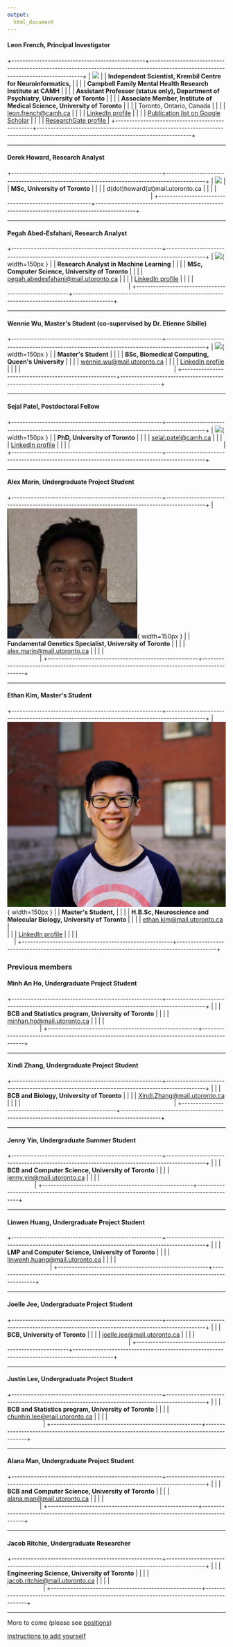 ```yaml
---
output:
  html_document
---
```

<!---
README:
This is really annoying to edit - the tables are really finicky about spaces - maybe convert to something else - r markdown?
The table widths are relative to the longest column, hence the &nbsp; &nbsp; padding to make sure alignment is right
Also it's best to edit it with a text editor that doesn't wrap lines
-->

#### Leon French, Principal Investigator  
+------------------------------------------------+------------------------------------------------------------------------------------------------------------------------------------+
| ![](./images/Leon.picture.jpg)                 | | <b>Independent Scientist, Krembil Centre for Neuroinformatics, </b>                                                    |
|                                                | | <b>Campbell Family Mental Health Research Institute at CAMH</b>                                               |
|                                                | | <b>Assistant Professor (status only), Department of Psychiatry, University of Toronto</b>                                            |
|                                                | | <b> Associate Member, Institute of Medical Science, University of Toronto</b>                                            |
|                                                | | Toronto, Ontario, Canada                                                                                                 |
|                                                | |  leon.french@camh.ca                                                                                            |
|                                                | |  [LinkedIn profile](https://ca.linkedin.com/in/leonfrench)                                                                               |
|                                                | |  [Publication list on Google Scholar](https://scholar.google.ca/citations?hl=en&user=zBJxfPEAAAAJ&view_op=list_works&sortby=pubdate)         |
|                                                | |  [ResearchGate profile ](https://www.researchgate.net/profile/Leon_French)                                                         |
+------------------------------------------------+-------------------------------------------------------------------------------------------------------------------------------------+

- - -

#### Derek Howard, Research Analyst

+------------------------------------------------------+--------------------------------------------------------------------------------------------+
| ![](./images/derek.jpeg)                             | | <b>MSc, University of Toronto</b>                                                        |
|                                                      | | d(dot)howard(at)mail.utoronto.ca                                                        |
|                                                      | |  &nbsp; &nbsp;&nbsp; &nbsp; &nbsp; &nbsp; &nbsp;&nbsp; &nbsp; &nbsp; &nbsp; &nbsp; &nbsp; &nbsp; &nbsp; &nbsp; &nbsp; &nbsp; &nbsp; &nbsp;&nbsp; &nbsp; &nbsp; &nbsp; &nbsp; &nbsp; &nbsp; &nbsp; &nbsp; &nbsp; &nbsp; &nbsp; &nbsp;&nbsp; &nbsp; &nbsp; &nbsp; &nbsp;&nbsp; &nbsp; &nbsp; &nbsp; &nbsp; &nbsp; &nbsp; &nbsp; &nbsp;  |
+------------------------------------------------------+--------------------------------------------------------------------------------------------+

- - -

#### Pegah Abed-Esfahani, Research Analyst  
+------------------------------------------------------+--------------------------------------------------------------------------------------------+
| ![](./images/pegah.png){ width=150px }               | | <b>Research Analyst in Machine Learning</b>                                                        |
|                                                      | | <b>MSc, Computer Science, University of Toronto</b>                                                        |
|                                                      | | pegah.abedesfahani@mail.utoronto.ca                                                                                                |
|                                                      | | [LinkedIn profile](https://www.linkedin.com/in/pegah-abed/)                                                                                                |
|                                                      | |  &nbsp; &nbsp;&nbsp; &nbsp; &nbsp; &nbsp; &nbsp;&nbsp; &nbsp; &nbsp; &nbsp; &nbsp; &nbsp; &nbsp; &nbsp; &nbsp; &nbsp; &nbsp; &nbsp; &nbsp;&nbsp; &nbsp; &nbsp; &nbsp; &nbsp; &nbsp; &nbsp; &nbsp; &nbsp; &nbsp; &nbsp; &nbsp; &nbsp;&nbsp; &nbsp; &nbsp; &nbsp; &nbsp;&nbsp; &nbsp; &nbsp; &nbsp; &nbsp; &nbsp; &nbsp; &nbsp; &nbsp;  |
+------------------------------------------------------+--------------------------------------------------------------------------------------------+

- - -

#### Wennie Wu, Master's Student (co-supervised by Dr. Etienne Sibille)
+------------------------------------------------------+--------------------------------------------------------------------------------------------+
| ![](./images/wennie.jpg){ width=150px }              | | <b>Master's Student</b>                                                        |
|                                                      | | <b>BSc, Biomedical Computing, Queen's University</b>                                                        |
|                                                      | | wennie.wu@mail.utoronto.ca                                                                                                |
|                                                      | | [LinkedIn profile](https://www.linkedin.com/in/wennie-wu-047755142/)                                                                                                |
|                                                      | |  &nbsp; &nbsp;&nbsp; &nbsp; &nbsp; &nbsp; &nbsp;&nbsp; &nbsp; &nbsp; &nbsp; &nbsp; &nbsp; &nbsp; &nbsp; &nbsp; &nbsp; &nbsp; &nbsp; &nbsp;&nbsp; &nbsp; &nbsp; &nbsp; &nbsp; &nbsp; &nbsp; &nbsp; &nbsp; &nbsp; &nbsp; &nbsp; &nbsp;&nbsp; &nbsp; &nbsp; &nbsp; &nbsp;&nbsp; &nbsp; &nbsp; &nbsp; &nbsp; &nbsp; &nbsp; &nbsp; &nbsp;  |
+------------------------------------------------------+--------------------------------------------------------------------------------------------+

- - -


#### Sejal Patel, Postdoctoral Fellow 
+------------------------------------------------------+--------------------------------------------------------------------------------------------+
| ![](./images/sejal.jpg){ width=150px }               | | <b>PhD, University of Toronto</b>                                                        |
|                                                      | | sejal.patel@camh.ca                                                                                                |
|                                                      | | [LinkedIn profile](https://ca.linkedin.com/in/sejal-patel-9a9847165/)                                                                                                |
|                                                      | |  &nbsp; &nbsp;&nbsp; &nbsp; &nbsp; &nbsp; &nbsp;&nbsp; &nbsp; &nbsp; &nbsp; &nbsp; &nbsp; &nbsp; &nbsp; &nbsp; &nbsp; &nbsp; &nbsp; &nbsp;&nbsp; &nbsp; &nbsp; &nbsp; &nbsp; &nbsp; &nbsp; &nbsp; &nbsp; &nbsp; &nbsp; &nbsp; &nbsp;&nbsp; &nbsp; &nbsp; &nbsp; &nbsp;&nbsp; &nbsp; &nbsp; &nbsp; &nbsp; &nbsp; &nbsp; &nbsp; &nbsp;  |
+------------------------------------------------------+--------------------------------------------------------------------------------------------+

- - -

#### Alex Marin, Undergraduate Project Student
+------------------------------------------------------+--------------------------------------------------------------------------------------------+
| ![](./images/alex.jpg){ width=150px }                | | <b>Fundamental Genetics Specialist, University of Toronto</b>                              |
|                                                      | | alex.marin@mail.utoronto.ca                                                                                                |
|                                                      | |  &nbsp; &nbsp;&nbsp; &nbsp; &nbsp; &nbsp; &nbsp;&nbsp; &nbsp; &nbsp; &nbsp; &nbsp; &nbsp; &nbsp; &nbsp; &nbsp; &nbsp; &nbsp; &nbsp; &nbsp;&nbsp; &nbsp; &nbsp; &nbsp; &nbsp; &nbsp; &nbsp; &nbsp; &nbsp; &nbsp; &nbsp; &nbsp; &nbsp;&nbsp; &nbsp; &nbsp; &nbsp; &nbsp;&nbsp; &nbsp; &nbsp; &nbsp; &nbsp; &nbsp; &nbsp; &nbsp; &nbsp;  |
+------------------------------------------------------+--------------------------------------------------------------------------------------------+

- - -

#### Ethan Kim, Master's Student
+------------------------------------------------------+--------------------------------------------------------------------------------------------+
| ![](./images/ethan.jpg){ width=150px }               | | <b>Master's Student,</b>                                                                 |
|                                                      | | <b>H.B.Sc, Neuroscience and Molecular Biology, University of Toronto</b>                                    |
|                                                      | | ethan.kim@mail.utoronto.ca                                                                                                |                                                                                          
|                                                      | | [LinkedIn profile](https://www.linkedin.com/in/ethan-kim-465890113/)                                                                                                |
|                                                      | |  &nbsp; &nbsp;&nbsp; &nbsp; &nbsp; &nbsp; &nbsp;&nbsp; &nbsp; &nbsp; &nbsp; &nbsp; &nbsp; &nbsp; &nbsp; &nbsp; &nbsp; &nbsp; &nbsp; &nbsp;&nbsp; &nbsp; &nbsp; &nbsp; &nbsp; &nbsp; &nbsp; &nbsp; &nbsp; &nbsp; &nbsp; &nbsp; &nbsp;&nbsp; &nbsp; &nbsp; &nbsp; &nbsp;&nbsp; &nbsp; &nbsp; &nbsp; &nbsp; &nbsp; &nbsp; &nbsp; &nbsp;  |
+------------------------------------------------------+--------------------------------------------------------------------------------------------+
### Previous members

#### Minh An Ho, Undergraduate Project Student

+------------------------------------------------------+--------------------------------------------------------------------------------------------+
|                                                      | | <b>BCB and Statistics program, University of Toronto</b>                                                        |
|                                                      | | minhan.ho@mail.utoronto.ca                                                        |
|                                                      | |  &nbsp; &nbsp;&nbsp; &nbsp; &nbsp; &nbsp; &nbsp;&nbsp; &nbsp; &nbsp; &nbsp; &nbsp; &nbsp; &nbsp; &nbsp; &nbsp; &nbsp; &nbsp; &nbsp; &nbsp;&nbsp; &nbsp; &nbsp; &nbsp; &nbsp; &nbsp; &nbsp; &nbsp; &nbsp; &nbsp; &nbsp; &nbsp; &nbsp;&nbsp; &nbsp; &nbsp; &nbsp; &nbsp;&nbsp; &nbsp; &nbsp; &nbsp; &nbsp; &nbsp; &nbsp; &nbsp; &nbsp;  |
+------------------------------------------------------+--------------------------------------------------------------------------------------------+

- - -

#### Xindi Zhang, Undergraduate Project Student
+------------------------------------------------------+--------------------------------------------------------------------------------------------+
|                                                      | | <b>BCB and Biology, University of Toronto</b>                                                        |
|                                                      | | Xindi.Zhang@mail.utoronto.ca                                                        |
|                                                      | |  &nbsp; &nbsp;&nbsp; &nbsp; &nbsp; &nbsp; &nbsp;&nbsp; &nbsp; &nbsp; &nbsp; &nbsp; &nbsp; &nbsp; &nbsp; &nbsp; &nbsp; &nbsp; &nbsp; &nbsp;&nbsp; &nbsp; &nbsp; &nbsp; &nbsp; &nbsp; &nbsp; &nbsp; &nbsp; &nbsp; &nbsp; &nbsp; &nbsp;&nbsp; &nbsp; &nbsp; &nbsp; &nbsp;&nbsp; &nbsp; &nbsp; &nbsp; &nbsp; &nbsp; &nbsp; &nbsp; &nbsp;  |
+------------------------------------------------------+--------------------------------------------------------------------------------------------+


- - -
#### Jenny Yin, Undergraduate Summer Student
+------------------------------------------------------+--------------------------------------------------------------------------------------------+
|                                                      | | <b>BCB and Computer Science, University of Toronto</b>                                                        |
|                                                      | | jenny.yin@mail.utoronto.ca                                                        |
|                                                      | |  &nbsp; &nbsp;&nbsp; &nbsp; &nbsp; &nbsp; &nbsp;&nbsp; &nbsp; &nbsp; &nbsp; &nbsp; &nbsp; &nbsp; &nbsp; &nbsp; &nbsp; &nbsp; &nbsp; &nbsp;&nbsp; &nbsp; &nbsp; &nbsp; &nbsp; &nbsp; &nbsp; &nbsp; &nbsp; &nbsp; &nbsp; &nbsp; &nbsp;&nbsp; &nbsp; &nbsp; &nbsp; &nbsp;&nbsp; &nbsp; &nbsp; &nbsp; &nbsp; &nbsp; &nbsp; &nbsp; &nbsp;  |
+------------------------------------------------------+--------------------------------------------------------------------------------------------+

- - -

#### Linwen Huang, Undergraduate Project Student
+------------------------------------------------------+--------------------------------------------------------------------------------------------+
|                                                      | | <b>LMP and Computer Science, University of Toronto</b>                                                        |
|                                                      | | linwenh.huang@mail.utoronto.ca                                                      |
|                                                      | |  &nbsp; &nbsp;&nbsp; &nbsp; &nbsp; &nbsp; &nbsp;&nbsp; &nbsp; &nbsp; &nbsp; &nbsp; &nbsp; &nbsp; &nbsp; &nbsp; &nbsp; &nbsp; &nbsp; &nbsp;&nbsp; &nbsp; &nbsp; &nbsp; &nbsp; &nbsp; &nbsp; &nbsp; &nbsp; &nbsp; &nbsp; &nbsp; &nbsp;&nbsp; &nbsp; &nbsp; &nbsp; &nbsp;&nbsp; &nbsp; &nbsp; &nbsp; &nbsp; &nbsp; &nbsp; &nbsp; &nbsp;  |
+------------------------------------------------------+--------------------------------------------------------------------------------------------+

- - -

#### Joelle Jee, Undergraduate Project Student
+------------------------------------------------------+--------------------------------------------------------------------------------------------+
|                                                      | | <b>BCB, University of Toronto</b>                                                        |
|                                                      | | joelle.jee@mail.utoronto.ca                                                      |
|                                                      | |  &nbsp; &nbsp;&nbsp; &nbsp; &nbsp; &nbsp; &nbsp;&nbsp; &nbsp; &nbsp; &nbsp; &nbsp; &nbsp; &nbsp; &nbsp; &nbsp; &nbsp; &nbsp; &nbsp; &nbsp;&nbsp; &nbsp; &nbsp; &nbsp; &nbsp; &nbsp; &nbsp; &nbsp; &nbsp; &nbsp; &nbsp; &nbsp; &nbsp;&nbsp; &nbsp; &nbsp; &nbsp; &nbsp;&nbsp; &nbsp; &nbsp; &nbsp; &nbsp; &nbsp; &nbsp; &nbsp; &nbsp;  |
+------------------------------------------------------+--------------------------------------------------------------------------------------------+

- - -

#### Justin Lee, Undergraduate Project Student

+------------------------------------------------------+--------------------------------------------------------------------------------------------+
|                                                      | | <b>BCB and Statistics program, University of Toronto</b>                                                        |
|                                                      | | chunhin.lee@mail.utoronto.ca                                                        |
|                                                      | |  &nbsp; &nbsp;&nbsp; &nbsp; &nbsp; &nbsp; &nbsp;&nbsp; &nbsp; &nbsp; &nbsp; &nbsp; &nbsp; &nbsp; &nbsp; &nbsp; &nbsp; &nbsp; &nbsp; &nbsp;&nbsp; &nbsp; &nbsp; &nbsp; &nbsp; &nbsp; &nbsp; &nbsp; &nbsp; &nbsp; &nbsp; &nbsp; &nbsp;&nbsp; &nbsp; &nbsp; &nbsp; &nbsp;&nbsp; &nbsp; &nbsp; &nbsp; &nbsp; &nbsp; &nbsp; &nbsp; &nbsp;  |
+------------------------------------------------------+--------------------------------------------------------------------------------------------+

- - -

#### Alana Man, Undergraduate Project Student

+------------------------------------------------------+--------------------------------------------------------------------------------------------+
|                                                      | | <b>BCB and Computer Science, University of Toronto</b>                                                        |
|                                                      | | alana.man@mail.utoronto.ca                                                        |
|                                                      | |  &nbsp; &nbsp;&nbsp; &nbsp; &nbsp; &nbsp; &nbsp;&nbsp; &nbsp; &nbsp; &nbsp; &nbsp; &nbsp; &nbsp; &nbsp; &nbsp; &nbsp; &nbsp; &nbsp; &nbsp;&nbsp; &nbsp; &nbsp; &nbsp; &nbsp; &nbsp; &nbsp; &nbsp; &nbsp; &nbsp; &nbsp; &nbsp; &nbsp;&nbsp; &nbsp; &nbsp; &nbsp; &nbsp;&nbsp; &nbsp; &nbsp; &nbsp; &nbsp; &nbsp; &nbsp; &nbsp; &nbsp;  |
+------------------------------------------------------+--------------------------------------------------------------------------------------------+

- - -

#### Jacob Ritchie, Undergraduate Researcher

+------------------------------------------------------+--------------------------------------------------------------------------------------------+
|                                                      | | <b>Engineering Science, University of Toronto</b>                                        |
|                                                      | | jacob.ritchie@mail.utoronto.ca                                                          |
|                                                      | |  &nbsp; &nbsp;&nbsp; &nbsp; &nbsp; &nbsp; &nbsp;&nbsp; &nbsp; &nbsp; &nbsp; &nbsp; &nbsp; &nbsp; &nbsp; &nbsp; &nbsp; &nbsp; &nbsp; &nbsp;&nbsp; &nbsp; &nbsp; &nbsp; &nbsp; &nbsp; &nbsp; &nbsp; &nbsp; &nbsp; &nbsp; &nbsp; &nbsp;&nbsp; &nbsp; &nbsp; &nbsp; &nbsp;&nbsp; &nbsp; &nbsp; &nbsp; &nbsp; &nbsp; &nbsp; &nbsp; &nbsp;  |
+------------------------------------------------------+--------------------------------------------------------------------------------------------+
                                                
- - -
                                                                   
More to come (please see [positions](./positions.html))


[Instructions to add yourself](https://github.com/computationalneurobiology/ComputationalNeurobiology.github.io/tree/master)
